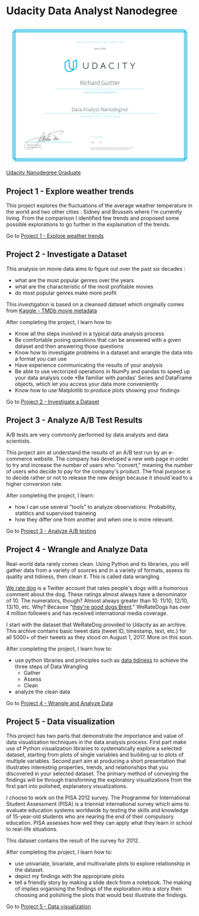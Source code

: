 # Udacity Data Analyst Nanodegree

![dand_certificate](dand_certificate.svg)
[Udacity Nanodegree Graduate](https://graduation.udacity.com/confirm/6CPVHLK6)

## Project 1 - Explore weather trends

This project explores the fluctuations of the average weather temperature in the world and two other cities : Sidney and Brussels where I'm currently living. From the comparison I identified few trends and proposed some possible explorations to go further in the explaination of the trends.

Go to [Project 1 - Explore weather trends](P1-explore_weather_trends)

## Project 2 - Investigate a Dataset

This analysis on movie data aims to figure out over the past six decades :

* what are the most popular genres over the years
* what are the characteristic of the most profitable movies
* do most popular genres make more profit  

This investigation is based on a cleansed dataset which originally comes from [Kaggle - TMDb movie metadata](https://www.kaggle.com/tmdb/tmdb-movie-metadata)

After completing the project, I learn how to:

* Know all the steps involved in a typical data analysis process
* Be comfortable posing questions that can be answered with a given dataset and then answering those questions
* Know how to investigate problems in a dataset and wrangle the data into a format you can use
* Have experience communicating the results of your analysis
* Be able to use vectorized operations in NumPy and pandas to speed up your data analysis code
*Be familiar with pandas' Series and DataFrame objects, which let you access your data more conveniently
* Know how to use Matplotlib to produce plots showing your findings

Go to [Project 2 - Investigate a Dataset](P2-investigate_a_dataset)

## Project 3 - Analyze A/B Test Results

A/B tests are very commonly performed by data analysts and data scientists. 

This project aim at understand the results of an A/B test run by an e-commerce website. The company has developed a new web page in order to try and increase the number of users who "convert," meaning the number of users who decide to pay for the company's product. The final purpose is to decide rather or not to release the new design because it should lead to a higher conversion rate.

After completing the project, I learn:
* how I can use several "tools" to analyze observations: Probability, statitics and supervised traineing
* how they differ one from another and when one is more relevant.

Go to [Project 3 - Analyze A/B testing](P3-AB_Analysis)

## Project 4 - Wrangle and Analyze Data

Real-world data rarely comes clean. Using Python and its libraries, you will gather data from a variety of sources and in a variety of formats, assess its quality and tidiness, then clean it. This is called data wrangling. 

[We rate dog](https://en.wikipedia.org/wiki/WeRateDogs) is a Twitter account that rates people's dogs with a humorous comment about the dog. These ratings almost always have a denominator of 10. The numerators, though? Almost always greater than 10. 11/10, 12/10, 13/10, etc. Why? Because "[they're good dogs Brent](https://knowyourmeme.com/memes/theyre-good-dogs-brent)." WeRateDogs has over 4 million followers and has received international media coverage.

I start with the dataset that WeRateDog provided to Udacity as an archive. This archive contains basic tweet data (tweet ID, timestamp, text, etc.) for all 5000+ of their tweets as they stood on August 1, 2017. More on this soon. 

After completing the project, I learn how to:

* use python libraries and principles such as [data tidiness](https://ryanwingate.com/purpose/tidy-data/) to achieve the three steps of Data Wrangling
  - Gather
  - Assess
  - Clean
* analyze the clean data

Go to [Project 4 - Wrangle and Analyze Data](P4-Data_wrangle)

## Project 5 - Data visualization

This project has two parts that demonstrate the importance and value of data visualization techniques in the data analysis process. First part make use of Python visualization libraries to systematically explore a selected dataset, starting from plots of single variables and building up to plots of multiple variables. Second part aim at producing a short presentation that illustrates interesting properties, trends, and relationships that you discovered in your selected dataset. The primary method of conveying the findings will be through transforming the exploratory visualizations from the first part into polished, explanatory visualizations.

I choose to work on the PISA 2012 survey. The Programme for International Student Assessment (PISA) is a triennial international survey which aims to evaluate education systems worldwide by testing the skills and knowledge of 15-year-old students who are nearing the end of their compulsory education. PISA assesses how well they can apply what they learn in school to real-life situations.

This dataset contains the result of the survey for 2012.

After completing the project, I learn how to:

* use univariate, bivariate, and multivariate plots to explore relationship in the dataset.
* depict my findings with the appropriate plots
* tell a friendly story by making a slide deck from a notebook. The making of implies organising the findings of the exploration into a story then choosing and polishing the plots that would best illustrate the findings.

Go to [Project 5 - Data visualization](P5-Data_visualization)

